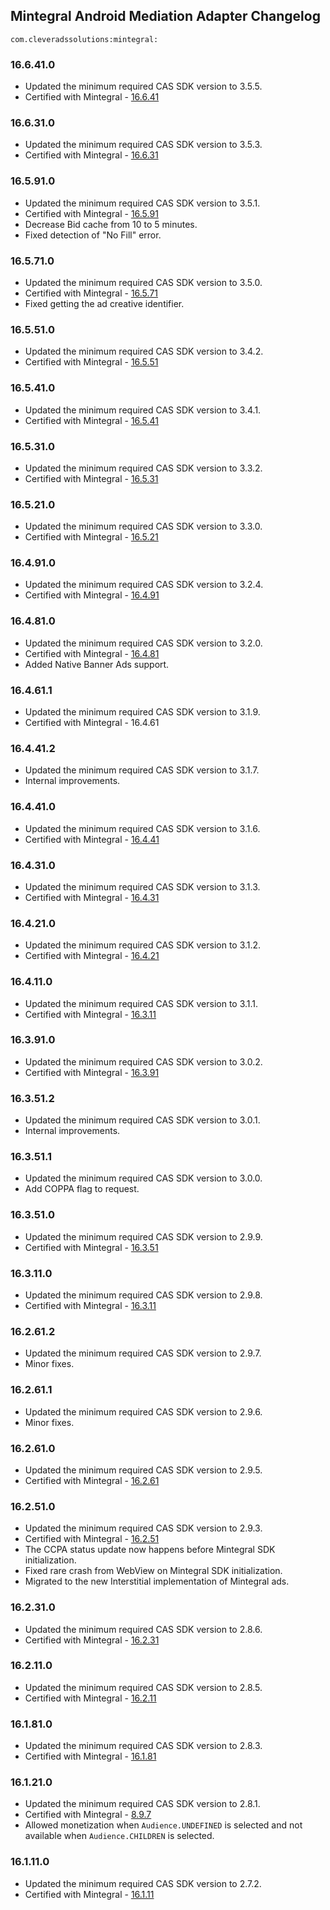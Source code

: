 ## Mintegral Android Mediation Adapter Changelog
`com.cleveradssolutions:mintegral:`

### 16.6.41.0
- Updated the minimum required CAS SDK version to 3.5.5.
- Certified with Mintegral - [16.6.41](http://cdn-adn.rayjump.com/cdn-adn/v2/markdown_v2/index.html?file=sdk-m_sdk-android&lang=en)

### 16.6.31.0
- Updated the minimum required CAS SDK version to 3.5.3.
- Certified with Mintegral - [16.6.31](http://cdn-adn.rayjump.com/cdn-adn/v2/markdown_v2/index.html?file=sdk-m_sdk-android&lang=en)

### 16.5.91.0
- Updated the minimum required CAS SDK version to 3.5.1.
- Certified with Mintegral - [16.5.91](http://cdn-adn.rayjump.com/cdn-adn/v2/markdown_v2/index.html?file=sdk-m_sdk-android&lang=en)
- Decrease Bid cache from 10 to 5 minutes.
- Fixed detection of "No Fill" error.

### 16.5.71.0
- Updated the minimum required CAS SDK version to 3.5.0.
- Certified with Mintegral - [16.5.71](http://cdn-adn.rayjump.com/cdn-adn/v2/markdown_v2/index.html?file=sdk-m_sdk-android&lang=en)
- Fixed getting the ad creative identifier.

### 16.5.51.0
- Updated the minimum required CAS SDK version to 3.4.2.
- Certified with Mintegral - [16.5.51](http://cdn-adn.rayjump.com/cdn-adn/v2/markdown_v2/index.html?file=sdk-m_sdk-android&lang=en)

### 16.5.41.0
- Updated the minimum required CAS SDK version to 3.4.1.
- Certified with Mintegral - [16.5.41](http://cdn-adn.rayjump.com/cdn-adn/v2/markdown_v2/index.html?file=sdk-m_sdk-android&lang=en)

### 16.5.31.0
- Updated the minimum required CAS SDK version to 3.3.2.
- Certified with Mintegral - [16.5.31](http://cdn-adn.rayjump.com/cdn-adn/v2/markdown_v2/index.html?file=sdk-m_sdk-android&lang=en)

### 16.5.21.0
- Updated the minimum required CAS SDK version to 3.3.0.
- Certified with Mintegral - [16.5.21](http://cdn-adn.rayjump.com/cdn-adn/v2/markdown_v2/index.html?file=sdk-m_sdk-android&lang=en)

### 16.4.91.0
- Updated the minimum required CAS SDK version to 3.2.4.
- Certified with Mintegral - [16.4.91](http://cdn-adn.rayjump.com/cdn-adn/v2/markdown_v2/index.html?file=sdk-m_sdk-android&lang=en)

### 16.4.81.0
- Updated the minimum required CAS SDK version to 3.2.0.
- Certified with Mintegral - [16.4.81](http://cdn-adn.rayjump.com/cdn-adn/v2/markdown_v2/index.html?file=sdk-m_sdk-android&lang=en)
- Added Native Banner Ads support.

### 16.4.61.1
- Updated the minimum required CAS SDK version to 3.1.9.
- Certified with Mintegral - 16.4.61

### 16.4.41.2
- Updated the minimum required CAS SDK version to 3.1.7.
- Internal improvements.

### 16.4.41.0
- Updated the minimum required CAS SDK version to 3.1.6.
- Certified with Mintegral - [16.4.41](http://cdn-adn.rayjump.com/cdn-adn/v2/markdown_v2/index.html?file=sdk-m_sdk-android&lang=en)

### 16.4.31.0
- Updated the minimum required CAS SDK version to 3.1.3.
- Certified with Mintegral - [16.4.31](http://cdn-adn.rayjump.com/cdn-adn/v2/markdown_v2/index.html?file=sdk-m_sdk-android&lang=en)

### 16.4.21.0
- Updated the minimum required CAS SDK version to 3.1.2.
- Certified with Mintegral - [16.4.21](http://cdn-adn.rayjump.com/cdn-adn/v2/markdown_v2/index.html?file=sdk-m_sdk-android&lang=en)

### 16.4.11.0
- Updated the minimum required CAS SDK version to 3.1.1.
- Certified with Mintegral - [16.3.11](http://cdn-adn.rayjump.com/cdn-adn/v2/markdown_v2/index.html?file=sdk-m_sdk-android&lang=en)

### 16.3.91.0
- Updated the minimum required CAS SDK version to 3.0.2.
- Certified with Mintegral - [16.3.91](http://cdn-adn.rayjump.com/cdn-adn/v2/markdown_v2/index.html?file=sdk-m_sdk-android&lang=en)

### 16.3.51.2
- Updated the minimum required CAS SDK version to 3.0.1.
- Internal improvements.

### 16.3.51.1
- Updated the minimum required CAS SDK version to 3.0.0.
- Add COPPA flag to request.

### 16.3.51.0
- Updated the minimum required CAS SDK version to 2.9.9.
- Certified with Mintegral - [16.3.51](http://cdn-adn.rayjump.com/cdn-adn/v2/markdown_v2/index.html?file=sdk-m_sdk-android&lang=en)

### 16.3.11.0
- Updated the minimum required CAS SDK version to 2.9.8.
- Certified with Mintegral - [16.3.11](http://cdn-adn.rayjump.com/cdn-adn/v2/markdown_v2/index.html?file=sdk-m_sdk-android&lang=en)

### 16.2.61.2
- Updated the minimum required CAS SDK version to 2.9.7.
- Minor fixes.

### 16.2.61.1
- Updated the minimum required CAS SDK version to 2.9.6.
- Minor fixes.

### 16.2.61.0
- Updated the minimum required CAS SDK version to 2.9.5.
- Certified with Mintegral - [16.2.61](http://cdn-adn.rayjump.com/cdn-adn/v2/markdown_v2/index.html?file=sdk-m_sdk-android&lang=en)

### 16.2.51.0
- Updated the minimum required CAS SDK version to 2.9.3.
- Certified with Mintegral - [16.2.51](http://cdn-adn.rayjump.com/cdn-adn/v2/markdown_v2/index.html?file=sdk-m_sdk-android&lang=en)
- The CCPA status update now happens before Mintegral SDK initialization.
- Fixed rare crash from WebView on Mintegral SDK initialization.
- Migrated to the new Interstitial implementation of Mintegral ads.

### 16.2.31.0
- Updated the minimum required CAS SDK version to 2.8.6.
- Certified with Mintegral - [16.2.31](http://cdn-adn.rayjump.com/cdn-adn/v2/markdown_v2/index.html?file=sdk-m_sdk-ios&lang=en)

### 16.2.11.0
- Updated the minimum required CAS SDK version to 2.8.5.
- Certified with Mintegral - [16.2.11](http://cdn-adn.rayjump.com/cdn-adn/v2/markdown_v2/index.html?file=sdk-m_sdk-ios&lang=en)

### 16.1.81.0
- Updated the minimum required CAS SDK version to 2.8.3.
- Certified with Mintegral - [16.1.81](http://cdn-adn.rayjump.com/cdn-adn/v2/markdown_v2/index.html?file=sdk-m_sdk-android&lang=en)

### 16.1.21.0
- Updated the minimum required CAS SDK version to 2.8.1.
- Certified with Mintegral - [8.9.7](http://cdn-adn.rayjump.com/cdn-adn/v2/markdown_v2/index.html?file=sdk-m_sdk-android&lang=en)
- Allowed monetization when `Audience.UNDEFINED` is selected and not available when `Audience.CHILDREN` is selected.

### 16.1.11.0
- Updated the minimum required CAS SDK version to 2.7.2.
- Certified with Mintegral - [16.1.11](http://cdn-adn.rayjump.com/cdn-adn/v2/markdown_v2/index.html?file=sdk-m_sdk-android&lang=en)

